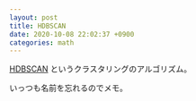 ```yaml
---
layout: post
title: HDBSCAN
date: 2020-10-08 22:02:37 +0900
categories: math
---
```


[HDBSCAN](https://hdbscan.readthedocs.io/en/latest/soft_clustering_explanation.html#what-is-soft-clustering)
というクラスタリングのアルゴリズム。

いっつも名前を忘れるのでメモ。
